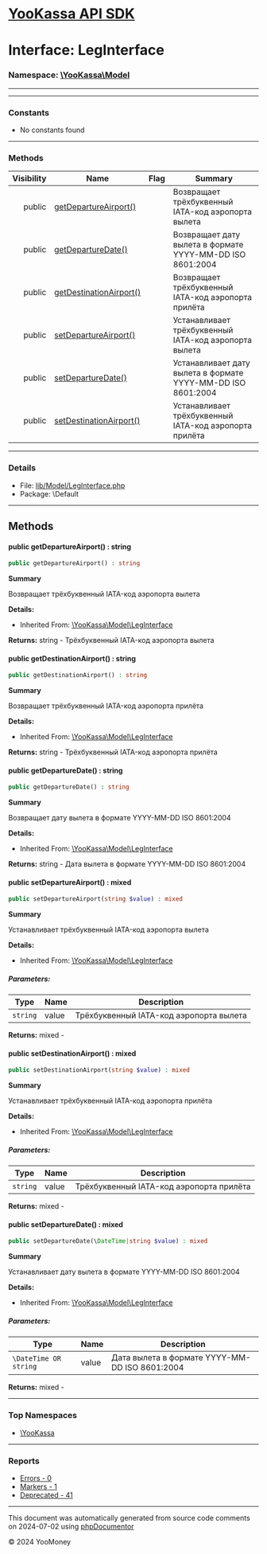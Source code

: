 # [YooKassa API SDK](../home.md)

# Interface: LegInterface
### Namespace: [\YooKassa\Model](../namespaces/yookassa-model.md)
---
---
### Constants
* No constants found

---
### Methods
| Visibility | Name | Flag | Summary |
| ----------:| ---- | ---- | ------- |
| public | [getDepartureAirport()](../classes/YooKassa-Model-LegInterface.md#method_getDepartureAirport) |  | Возвращает трёхбуквенный IATA-код аэропорта вылета |
| public | [getDepartureDate()](../classes/YooKassa-Model-LegInterface.md#method_getDepartureDate) |  | Возвращает дату вылета в формате YYYY-MM-DD ISO 8601:2004 |
| public | [getDestinationAirport()](../classes/YooKassa-Model-LegInterface.md#method_getDestinationAirport) |  | Возвращает трёхбуквенный IATA-код аэропорта прилёта |
| public | [setDepartureAirport()](../classes/YooKassa-Model-LegInterface.md#method_setDepartureAirport) |  | Устанавливает трёхбуквенный IATA-код аэропорта вылета |
| public | [setDepartureDate()](../classes/YooKassa-Model-LegInterface.md#method_setDepartureDate) |  | Устанавливает дату вылета в формате YYYY-MM-DD ISO 8601:2004 |
| public | [setDestinationAirport()](../classes/YooKassa-Model-LegInterface.md#method_setDestinationAirport) |  | Устанавливает трёхбуквенный IATA-код аэропорта прилёта |

---
### Details
* File: [lib/Model/LegInterface.php](../../lib/Model/LegInterface.php)
* Package: \Default

---
## Methods
<a name="method_getDepartureAirport" class="anchor"></a>
#### public getDepartureAirport() : string

```php
public getDepartureAirport() : string
```

**Summary**

Возвращает трёхбуквенный IATA-код аэропорта вылета

**Details:**
* Inherited From: [\YooKassa\Model\LegInterface](../classes/YooKassa-Model-LegInterface.md)

**Returns:** string - Трёхбуквенный IATA-код аэропорта вылета


<a name="method_getDestinationAirport" class="anchor"></a>
#### public getDestinationAirport() : string

```php
public getDestinationAirport() : string
```

**Summary**

Возвращает трёхбуквенный IATA-код аэропорта прилёта

**Details:**
* Inherited From: [\YooKassa\Model\LegInterface](../classes/YooKassa-Model-LegInterface.md)

**Returns:** string - Трёхбуквенный IATA-код аэропорта прилёта


<a name="method_getDepartureDate" class="anchor"></a>
#### public getDepartureDate() : string

```php
public getDepartureDate() : string
```

**Summary**

Возвращает дату вылета в формате YYYY-MM-DD ISO 8601:2004

**Details:**
* Inherited From: [\YooKassa\Model\LegInterface](../classes/YooKassa-Model-LegInterface.md)

**Returns:** string - Дата вылета в формате YYYY-MM-DD ISO 8601:2004


<a name="method_setDepartureAirport" class="anchor"></a>
#### public setDepartureAirport() : mixed

```php
public setDepartureAirport(string $value) : mixed
```

**Summary**

Устанавливает трёхбуквенный IATA-код аэропорта вылета

**Details:**
* Inherited From: [\YooKassa\Model\LegInterface](../classes/YooKassa-Model-LegInterface.md)

##### Parameters:
| Type | Name | Description |
| ---- | ---- | ----------- |
| <code lang="php">string</code> | value  | Трёхбуквенный IATA-код аэропорта вылета |

**Returns:** mixed - 


<a name="method_setDestinationAirport" class="anchor"></a>
#### public setDestinationAirport() : mixed

```php
public setDestinationAirport(string $value) : mixed
```

**Summary**

Устанавливает трёхбуквенный IATA-код аэропорта прилёта

**Details:**
* Inherited From: [\YooKassa\Model\LegInterface](../classes/YooKassa-Model-LegInterface.md)

##### Parameters:
| Type | Name | Description |
| ---- | ---- | ----------- |
| <code lang="php">string</code> | value  | Трёхбуквенный IATA-код аэропорта прилёта |

**Returns:** mixed - 


<a name="method_setDepartureDate" class="anchor"></a>
#### public setDepartureDate() : mixed

```php
public setDepartureDate(\DateTime|string $value) : mixed
```

**Summary**

Устанавливает дату вылета в формате YYYY-MM-DD ISO 8601:2004

**Details:**
* Inherited From: [\YooKassa\Model\LegInterface](../classes/YooKassa-Model-LegInterface.md)

##### Parameters:
| Type | Name | Description |
| ---- | ---- | ----------- |
| <code lang="php">\DateTime OR string</code> | value  | Дата вылета в формате YYYY-MM-DD ISO 8601:2004 |

**Returns:** mixed - 




---

### Top Namespaces

* [\YooKassa](../namespaces/yookassa.md)

---

### Reports
* [Errors - 0](../reports/errors.md)
* [Markers - 1](../reports/markers.md)
* [Deprecated - 41](../reports/deprecated.md)

---

This document was automatically generated from source code comments on 2024-07-02 using [phpDocumentor](http://www.phpdoc.org/)

&copy; 2024 YooMoney